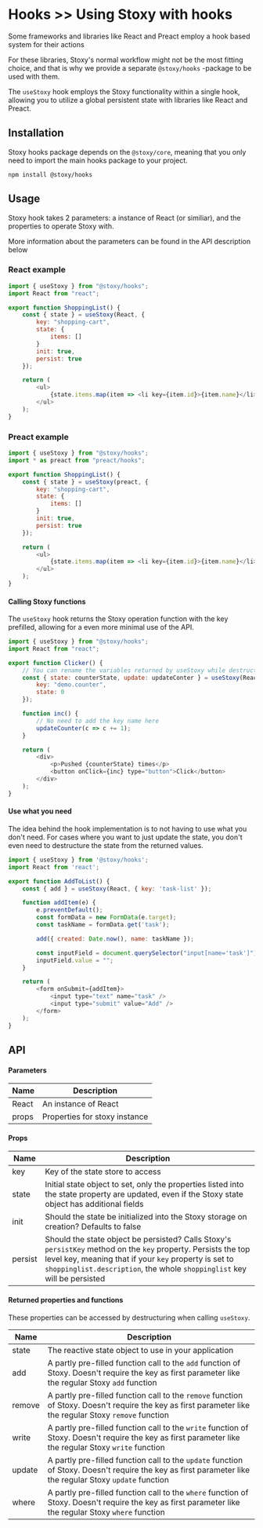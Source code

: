 # Hooks >> Using Stoxy with hooks

Some frameworks and libraries like React and Preact employ a hook based system for their actions

For these libraries, Stoxy's normal workflow might not be the most fitting choice, and that is
why we provide a separate `@stoxy/hooks` -package to be used with them.

The `useStoxy` hook employs the Stoxy functionality within a single hook, allowing you to
utilize a global persistent state with libraries like React and Preact.

## Installation

Stoxy hooks package depends on the `@stoxy/core`, meaning that you only need to import the main hooks package
to your project.

```
npm install @stoxy/hooks
```

## Usage

Stoxy hook takes 2 parameters: a instance of React (or similiar), and the properties to
operate Stoxy with.

More information about the parameters can be found in the API description below

### React example

```javascript
import { useStoxy } from "@stoxy/hooks";
import React from "react";

export function ShoppingList() {
    const { state } = useStoxy(React, {
        key: "shopping-cart",
        state: {
            items: []
        }
        init: true,
        persist: true
    });

    return (
        <ul>
            {state.items.map(item => <li key={item.id}>{item.name}</li>)}
        </ul>
    );
}
```

### Preact example

```javascript
import { useStoxy } from "@stoxy/hooks";
import * as preact from "preact/hooks";

export function ShoppingList() {
    const { state } = useStoxy(preact, {
        key: "shopping-cart",
        state: {
            items: []
        }
        init: true,
        persist: true
    });

    return (
        <ul>
            {state.items.map(item => <li key={item.id}>{item.name}</li>)}
        </ul>
    );
}
```

#### Calling Stoxy functions

The `useStoxy` hook returns the Stoxy operation function with the key prefilled, allowing for a even more minimal use of the API.

```javascript
import { useStoxy } from "@stoxy/hooks";
import React from "react";

export function Clicker() {
    // You can rename the variables returned by useStoxy while destructuring
    const { state: counterState, update: updateConter } = useStoxy(React, {
        key: "demo.counter",
        state: 0
    });

    function inc() {
        // No need to add the key name here
        updateCounter(c => c += 1);
    }

    return (
        <div>
            <p>Pushed {counterState} times</p>
            <button onClick={inc} type="button">Click</button>
        </div>
    );
}
```

#### Use what you need

The idea behind the hook implementation is to not having to use what you don't need. For cases where you
want to just update the state, you don't even need to destructure the state from the returned values.

```javascript
import { useStoxy } from '@stoxy/hooks';
import React from 'react';

export function AddToList() {
    const { add } = useStoxy(React, { key: 'task-list' });

    function addItem(e) {
        e.preventDefault();
        const formData = new FormData(e.target);
        const taskName = formData.get('task');

        add({ created: Date.now(), name: taskName });

        const inputField = document.querySelector("input[name='task']")
        inputField.value = "";
    }

    return (
        <form onSubmit={addItem}>
            <input type="text" name="task" />
            <input type="submit" value="Add" />
        </form>
    );
}
```

## API

#### Parameters

| Name  | Description                   |
| ----- | ----------------------------- |
| React | An instance of React          |
| props | Properties for stoxy instance |

#### Props

| Name    | Description                                                                                                                                                                                                                                         |
| ------- | --------------------------------------------------------------------------------------------------------------------------------------------------------------------------------------------------------------------------------------------------- |
| key     | Key of the state store to access                                                                                                                                                                                                                    |
| state   | Initial state object to set, only the properties listed into the state property are updated, even if the Stoxy state object has additional fields                                                                                                   |
| init    | Should the state be initialized into the Stoxy storage on creation? Defaults to false                                                                                                                                                               |
| persist | Should the state object be persisted? Calls Stoxy's `persistKey` method on the `key` property. Persists the top level key, meaning that if your `key` property is set to `shoppinglist.description`, the whole `shoppinglist` key will be persisted |

#### Returned properties and functions

These properties can be accessed by destructuring when calling `useStoxy`.

| Name   | Description                                                                                                                                              |
| ------ | -------------------------------------------------------------------------------------------------------------------------------------------------------- |
| state  | The reactive state object to use in your application                                                                                                     |
| add    | A partly pre-filled function call to the `add` function of Stoxy. Doesn't require the key as first parameter like the regular Stoxy `add` function       |
| remove | A partly pre-filled function call to the `remove` function of Stoxy. Doesn't require the key as first parameter like the regular Stoxy `remove` function |
| write  | A partly pre-filled function call to the `write` function of Stoxy. Doesn't require the key as first parameter like the regular Stoxy `write` function   |
| update | A partly pre-filled function call to the `update` function of Stoxy. Doesn't require the key as first parameter like the regular Stoxy `update` function |
| where  | A partly pre-filled function call to the `where` function of Stoxy. Doesn't require the key as first parameter like the regular Stoxy `where` function   |

